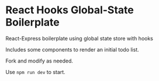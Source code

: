 # React Hooks Global-State Boilerplate
React-Express boilerplate using global state store with hooks

Includes some components to render an initial todo list.

Fork and modify as needed.

Use `npm run dev` to start.
